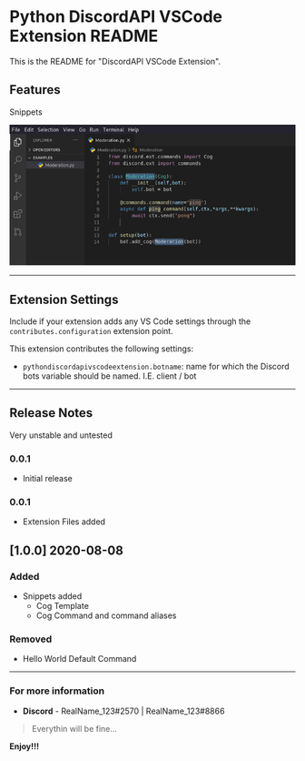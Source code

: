 # Python DiscordAPI VSCode Extension README

This is the README for "DiscordAPI VSCode Extension".

## Features

Snippets

![example](images/SnippetExample.png)


-----------------------------------------------------------------------------------------------------------
## Extension Settings

Include if your extension adds any VS Code settings through the `contributes.configuration` extension point.

This extension contributes the following settings:

* `pythondiscordapivscodeextension.botname`: name for which the Discord bots variable should be named. I.E. client / bot

-----------------------------------------------------------------------------------------------------------
<!-- ## Known Issues -->

## Release Notes

Very unstable and untested

### 0.0.1

- Initial release

### 0.0.1

- Extension Files added

## [1.0.0] 2020-08-08
### Added
- Snippets added
  - Cog Template
  - Cog Command and command aliases

### Removed
- Hello World Default Command
-----------------------------------------------------------------------------------------------------------

### For more information

* **Discord** - RealName_123#2570 | RealName_123#8866
> Everythin will be fine...

**Enjoy!!!**
